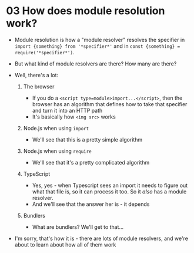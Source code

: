 # 03 How does module resolution work?

- Module resolution is how a "module resolver" resolves the specifier in `import {something} from '*specifier*'`
  and in `const {something} = require('*specifier*')`.

- But what kind of module resolvers are there? How many are there?

- Well, there's a lot:
  1. The browser
     - If you do a `<script type=module>import...</script>`, then the browser has an algorithm that defines how to
       take that specifier and turn it into an HTTP path
     - It's basically how `<img src>` works

  2. Node.js when using `import`
     - We'll see that this is a pretty simple algorithm

  3. Node.js when using `require`
     - We'll see that it's a pretty complicated algorithm

  4. TypeScript
     - Yes, yes - when Typescript sees an import it needs to figure out what that file is, so it can process it too.
       So it _also_ has a module resolver.
     - And we'll see that the answer her is - it depends

  5. Bundlers
     - What are bundlers? We'll get to that...

- I'm sorry, that's how it is - there are lots of module resolvers, and we're about to learn about how all of them work
